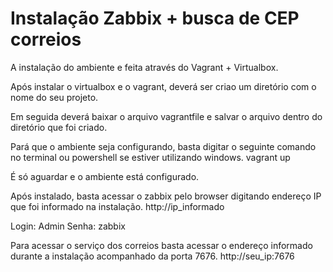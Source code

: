# Instalação Zabbix + busca de CEP correios

A instalação do ambiente e feita através do Vagrant + Virtualbox.

Após instalar o virtualbox e o vagrant, deverá ser criao um diretório com o nome do seu projeto.

Em seguida deverá baixar o arquivo vagrantfile e salvar o arquivo dentro do diretório que foi criado.

Pará que o ambiente seja configurando, basta digitar o seguinte comando no terminal ou powershell se estiver utilizando windows.
 vagrant up

É só aguardar e o ambiente está configurado.


Após instalado, basta acessar o zabbix pelo browser digitando endereço IP que foi informado na instalação.
http://ip_informado

Login: Admin 
Senha: zabbix


Para acessar o serviço dos correios basta acessar o endereço informado durante a instalação acompanhado da porta 7676.
http://seu_ip:7676
